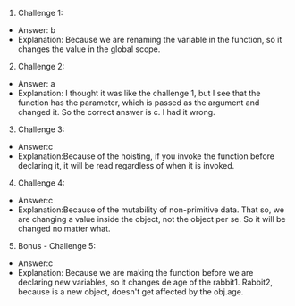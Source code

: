 1. Challenge 1:
  - Answer: b
  - Explanation: Because we are renaming the variable in the function, so it changes the value in the global scope.


2. Challenge 2:
  - Answer: a
  - Explanation: I thought it was like the challenge 1, but I see that the function has the parameter, which is passed as the argument and changed it. So the correct answer is c. I had it wrong.


3. Challenge 3:
  - Answer:c
  - Explanation:Because of the hoisting, if you invoke the function before declaring it, it will be read regardless of when it is invoked.


4. Challenge 4:
  - Answer:c
  - Explanation:Because of the mutability of non-primitive data. That so, we are changing a value inside the object, not the object per se. So it will be changed no matter what.


5. Bonus - Challenge 5:
  - Answer:c
  - Explanation: Because we are making the function before we are declaring new variables, so it changes de age of the rabbit1. Rabbit2, because is a new object, doesn't get affected by the obj.age.
